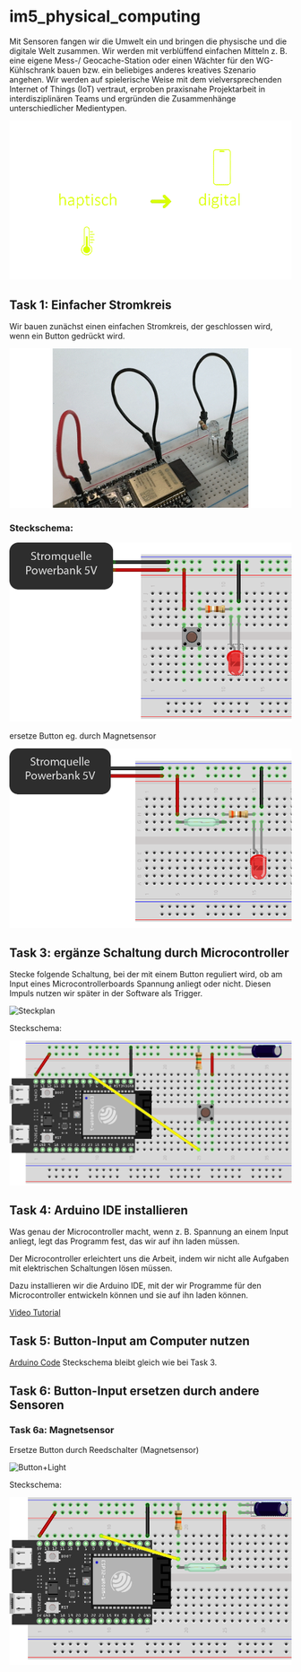# im5_physical_computing

Mit Sensoren fangen wir die Umwelt ein und bringen die physische und die digitale Welt zusammen. Wir werden mit verblüffend einfachen Mitteln z. B. eine eigene Mess-/ Geocache-Station oder einen Wächter für den WG-Kühlschrank bauen bzw. ein beliebiges anderes kreatives Szenario angehen. 
Wir werden auf spielerische Weise mit dem vielversprechenden Internet of Things (IoT) vertraut, erproben praxisnahe Projektarbeit in interdisziplinären Teams und ergründen die Zusammenhänge unterschiedlicher Medientypen.

![Overview](gitimg/Anim_haptisch_digital.gif)

## Task 1: Einfacher Stromkreis

Wir bauen zunächst einen einfachen Stromkreis, der geschlossen wird, 
wenn ein Button gedrückt wird.

![Button+Light](gitimg/Button_Light.gif)

### Steckschema:

![Steckplan](gitimg/Button_Light_Steckplatine.png)

ersetze Button eg. durch Magnetsensor

![Steckplan](gitimg/Reed_Light_Steckplatine.png)

## Task 3: ergänze Schaltung durch Microcontroller

Stecke folgende Schaltung, bei der mit einem Button reguliert wird, ob am Input eines Microcontrollerboards Spannung anliegt oder nicht. Diesen Impuls nutzen wir später in der Software als Trigger.

![Steckplan](gitimg/Button_Input.gif)

Steckschema:

![Steckplan](gitimg/Button_Input_Steckplatine.png)

## Task 4: Arduino IDE installieren

Was genau der Microcontroller macht, wenn z. B. Spannung an einem Input anliegt, legt das Programm fest, das wir auf ihn laden müssen.

Der Microcontroller erleichtert uns die Arbeit, indem wir nicht alle Aufgaben mit elektrischen Schaltungen lösen müssen.

Dazu installieren wir die Arduino IDE, 
mit der wir Programme für den Microcontroller entwickeln können und sie auf ihn laden können.
 
[Video Tutorial](https://kein-bock.ch)

## Task 5: Button-Input am Computer nutzen

[Arduino Code](01_read_sensor/Button.ino)
Steckschema bleibt gleich wie bei Task 3.

## Task 6: Button-Input ersetzen durch andere Sensoren

### Task 6a: Magnetsensor

Ersetze Button durch Reedschalter (Magnetsensor)

![Button+Light](gitimg/Reed_Input.gif)

Steckschema:

![Steckplan](gitimg/Reed_Input_Steckplatine.png)